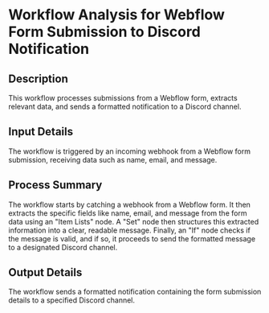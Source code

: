 # Workflow Analysis for Webflow Form Submission to Discord Notification

## Description
This workflow processes submissions from a Webflow form, extracts relevant data, and sends a formatted notification to a Discord channel.

## Input Details
The workflow is triggered by an incoming webhook from a Webflow form submission, receiving data such as name, email, and message.

## Process Summary
The workflow starts by catching a webhook from a Webflow form. It then extracts the specific fields like name, email, and message from the form data using an "Item Lists" node. A "Set" node then structures this extracted information into a clear, readable message. Finally, an "If" node checks if the message is valid, and if so, it proceeds to send the formatted message to a designated Discord channel.

## Output Details
The workflow sends a formatted notification containing the form submission details to a specified Discord channel.
